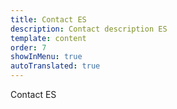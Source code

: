 ```yaml
---
title: Contact ES
description: Contact description ES
template: content
order: 7
showInMenu: true
autoTranslated: true
---
```


Contact ES
